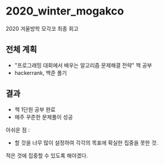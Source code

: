 # 2020_winter_mogakco
2020 겨울방학 모각코 최종 회고

## 전체 계획
- "프로그래밍 대회에서 배우는 알고리즘 문제해결 전략" 책 공부
- hackerrank, 백준 풀기

## 결과
- 책 1단원 공부 완료
- 매주 꾸준한 문제풀이 성공

아쉬운 점 :
- 할 것을 너무 많이 설정하여 각각의 목표에 확실한 집중을 못한 것.

적은 것에 집중할 수 있도록 해야겠다.
